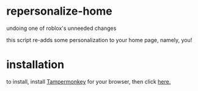 # repersonalize-home
undoing one of roblox's unneeded changes

this script re-adds some personalization to your home page, namely, you!

# installation
to install, install [Tampermonkey](https://www.tampermonkey.net/) for your browser, then click [here.](https://github.com/smolyoshino/repersonalize-home/raw/master/Re-Personalize%20Home.user.js)
